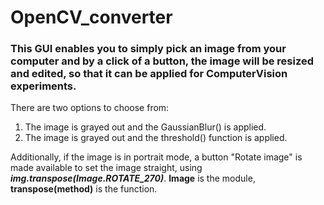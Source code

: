 # OpenCV_converter
<h3>
	This GUI enables you to simply pick an image from your computer and by a click of a button, the image will be resized and edited, so that it can be applied for ComputerVision experiments.
</h3>

There are two options to choose from:
<ol>
	<li>The image is grayed out and the GaussianBlur() is applied.</li>
	<li>The image is grayed out and the threshold() function is applied. </li>
</ol>

Additionally, if the image is in portrait mode, a button "Rotate image" is made available to set the image straight, using <b><i>img.transpose(Image.ROTATE_270)</i></b>.  <strong>Image</strong> is the module, <b>transpose(method)</b> is the function.
